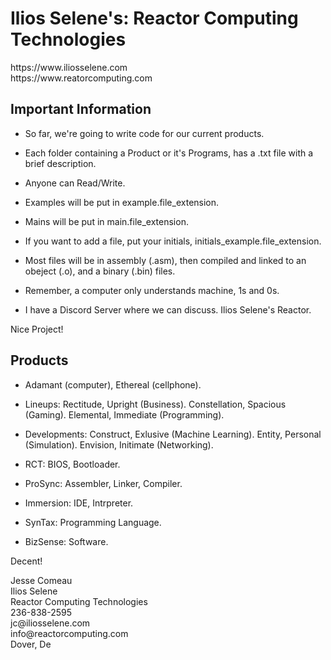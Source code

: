 # Ilios Selene's: Reactor Computing Technologies

<p>https://www.iliosselene.com<br>  
https://www.reatorcomputing.com</p>

## Important Information

- So far, we're going to write code for our current products. 

- Each folder containing a Product or it's Programs, has a .txt file with a brief description.

- Anyone can Read/Write.

- Examples will be put in example.file_extension.

- Mains will be put in main.file_extension.

- If you want to add a file, put your initials, initials_example.file_extension.

- Most files will be in assembly (.asm), then compiled and linked to an obeject (.o), and a binary (.bin) files.

- Remember, a computer only understands machine, 1s and 0s.

- I have a Discord Server where we can discuss. Ilios Selene's Reactor.

Nice Project!

## Products 

- Adamant (computer), Ethereal (cellphone).

- Lineups: Rectitude, Upright (Business). Constellation, Spacious (Gaming). Elemental, Immediate (Programming). 

- Developments: Construct, Exlusive (Machine Learning). Entity, Personal (Simulation). Envision, Initimate (Networking).

- RCT: BIOS, Bootloader.  

- ProSync: Assembler, Linker, Compiler. 

- Immersion: IDE, Intrpreter.

- SynTax: Programming Language. 

- BizSense: Software. 

Decent!

<p>Jesse Comeau<br>
Ilios Selene<br>
Reactor Computing Technologies<br>
236-838-2595<br>
jc@iliosselene.com<br>
info@reactorcomputing.com<br>
Dover, De</p>
